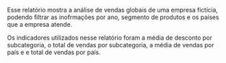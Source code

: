 Esse relatório mostra a análise de vendas globais de uma empresa fictícia, podendo filtrar as inofrmações por ano, segmento de produtos e os países que a empresa atende.

Os indicadores utilizados nesse relatório foram a média de desconto por subcategoria, o total de vendas por subcategoria, a média de vendas por país e e total de vendas por país.
